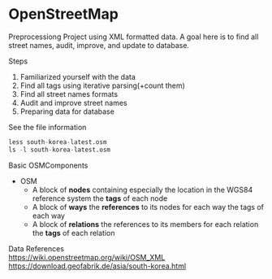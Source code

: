 OpenStreetMap
====
Preprocessiong Project using XML formatted data.
 A goal here is to find all street names, audit, improve, and
 update to database.  


Steps
1. Familiarized yourself with the data
2. Find all tags using iterative parsing(+count them)
3. Find all street names formats
4. Audit and improve street names
5. Preparing data for database

See the file information
```python
less south-korea-latest.osm
ls -l south-korea-latest.osm
```

Basic OSMComponents
- OSM
    - A block of **nodes** containing especially the location in the WGS84 reference system
the **tags** of each node
    - A block of **ways**
the **references** to its nodes for each way
the tags of each way
    - A block of **relations**
the references to its members for each relation
the **tags** of each relation


Data References  
https://wiki.openstreetmap.org/wiki/OSM_XML
https://download.geofabrik.de/asia/south-korea.html